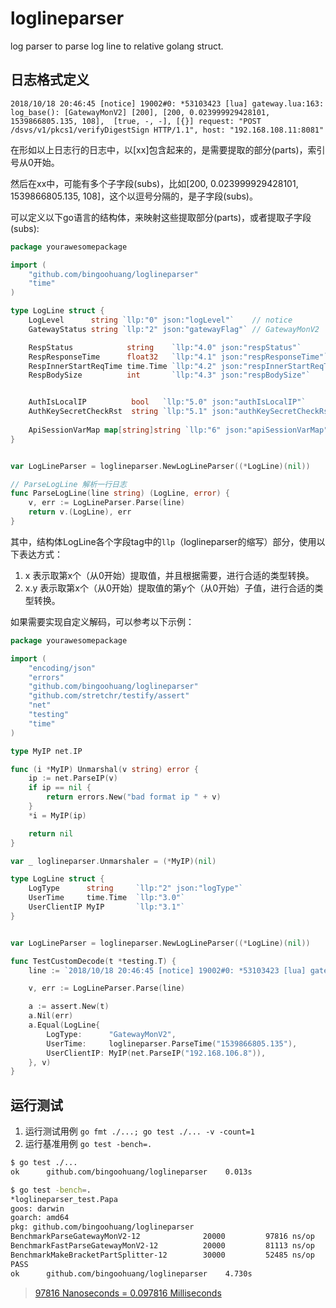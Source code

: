 # loglineparser

log parser to parse log line to relative golang struct.

## 日志格式定义

```text
2018/10/18 20:46:45 [notice] 19002#0: *53103423 [lua] gateway.lua:163: log_base(): [GatewayMonV2] [200], [200, 0.023999929428101, 1539866805.135, 108],  [true, -, -], [{}] request: "POST /dsvs/v1/pkcs1/verifyDigestSign HTTP/1.1", host: "192.168.108.11:8081"

```

在形如以上日志行的日志中，以[xx]包含起来的，是需要提取的部分(parts)，索引号从0开始。

然后在xx中，可能有多个子字段(subs)，比如[200, 0.023999929428101, 1539866805.135, 108]，这个以逗号分隔的，是子字段(subs)。

可以定义以下go语言的结构体，来映射这些提取部分(parts)，或者提取子字段(subs):

```go
package yourawesomepackage

import (
	"github.com/bingoohuang/loglineparser"
	"time"
)

type LogLine struct {
	LogLevel      string `llp:"0" json:"logLevel"`    // notice
	GatewayStatus string `llp:"2" json:"gatewayFlag"` // GatewayMonV2

	RespStatus            string    `llp:"4.0" json:"respStatus"`
	RespResponseTime      float32   `llp:"4.1" json:"respResponseTime"`
	RespInnerStartReqTime time.Time `llp:"4.2" json:"respInnerStartReqTime"`
	RespBodySize          int       `llp:"4.3" json:"respBodySize"`


	AuthIsLocalIP          bool   `llp:"5.0" json:"authIsLocalIP"`
	AuthKeySecretCheckRst  string `llp:"5.1" json:"authKeySecretCheckRst"`
	
	ApiSessionVarMap map[string]string `llp:"6" json:"apiSessionVarMap"`
}


var LogLineParser = loglineparser.NewLogLineParser((*LogLine)(nil))

// ParseLogLine 解析一行日志
func ParseLogLine(line string) (LogLine, error) {
	v, err := LogLineParser.Parse(line)
	return v.(LogLine), err
}

```

其中，结构体LogLine各个字段tag中的`llp`（loglineparser的缩写）部分，使用以下表达方式：

1. x 表示取第x个（从0开始）提取值，并且根据需要，进行合适的类型转换。
1. x.y 表示取第x个（从0开始）提取值的第y个（从0开始）子值，进行合适的类型转换。


如果需要实现自定义解码，可以参考以下示例：

```go
package yourawesomepackage

import (
	"encoding/json"
	"errors"
	"github.com/bingoohuang/loglineparser"
	"github.com/stretchr/testify/assert"
	"net"
	"testing"
	"time"
)

type MyIP net.IP

func (i *MyIP) Unmarshal(v string) error {
	ip := net.ParseIP(v)
	if ip == nil {
		return errors.New("bad format ip " + v)
	}
	*i = MyIP(ip)

	return nil
}

var _ loglineparser.Unmarshaler = (*MyIP)(nil)

type LogLine struct {
	LogType      string     `llp:"2" json:"logType"`
	UserTime     time.Time  `llp:"3.0"`
	UserClientIP MyIP       `llp:"3.1"`
}


var LogLineParser = loglineparser.NewLogLineParser((*LogLine)(nil))

func TestCustomDecode(t *testing.T) {
	line := `2018/10/18 20:46:45 [notice] 19002#0: *53103423 [lua] gateway.lua:163: log_base(): [GatewayMonV2], [1539866805.135, 192.168.106.8, -, 208] [x,y] xxxxx`

	v, err := LogLineParser.Parse(line)

	a := assert.New(t)
	a.Nil(err)
	a.Equal(LogLine{
		LogType:      "GatewayMonV2",
		UserTime:     loglineparser.ParseTime("1539866805.135"),
		UserClientIP: MyIP(net.ParseIP("192.168.106.8")),
	}, v)
}

```


## 运行测试

1. 运行测试用例 `go fmt ./...; go test ./... -v -count=1`
1. 运行基准用例 `go test -bench=.`

```bash
$ go test ./...
ok  	github.com/bingoohuang/loglineparser	0.013s

$ go test -bench=.
*loglineparser_test.Papa
goos: darwin
goarch: amd64
pkg: github.com/bingoohuang/loglineparser
BenchmarkParseGatewayMonV2-12          	   20000	     97816 ns/op
BenchmarkFastParseGatewayMonV2-12      	   20000	     81113 ns/op
BenchmarkMakeBracketPartSplitter-12    	   30000	     52485 ns/op
PASS
ok  	github.com/bingoohuang/loglineparser	4.730s
```

> [97816 Nanoseconds = 0.097816 Milliseconds](https://convertlive.com/u/convert/nanoseconds/to/milliseconds#97816)
